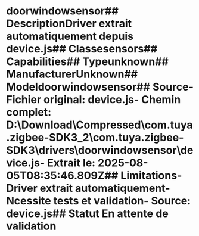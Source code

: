 # doorwindowsensor##  DescriptionDriver extrait automatiquement depuis device.js##  Classesensors##  Capabilities##  Typeunknown##  ManufacturerUnknown##  Modeldoorwindowsensor##  Source- **Fichier original**: device.js- **Chemin complet**: D:\Download\Compressed\com.tuya.zigbee-SDK3_2\com.tuya.zigbee-SDK3\drivers\doorwindowsensor\device.js- **Extrait le**: 2025-08-05T08:35:46.809Z##  Limitations- Driver extrait automatiquement- Ncessite tests et validation- Source: device.js##  Statut En attente de validation